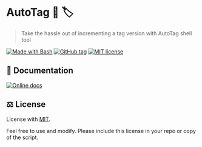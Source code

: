 # AutoTag 🤖 🏷️
> Take the hassle out of incrementing a tag version with AutoTag shell tool

[![Made with Bash](https://img.shields.io/badge/Made%20with-Bash-blue.svg)](https://www.gnu.org/software/bash/)
[![GitHub tag](https://img.shields.io/github/tag/MichaelCurrin/auto-tag.svg)](https://GitHub.com/MichaelCurrin/auto-tag/tags/)
[![MIT license](https://img.shields.io/badge/License-MIT-blue.svg)](https://github.com/MichaelCurrin/auto-tag/blob/master/LICENSE)


## 📖 Documentation

[![Online docs](https://img.shields.io/badge/docs-Github_Pages-blue.svg?style=for-the-badge)](https://michaelcurrin.github.io/auto-tag/)


## ⚖️ License

License with [MIT](/LICENSE).

Feel free to use and modify. Please include this license in your repo or copy of the script.

